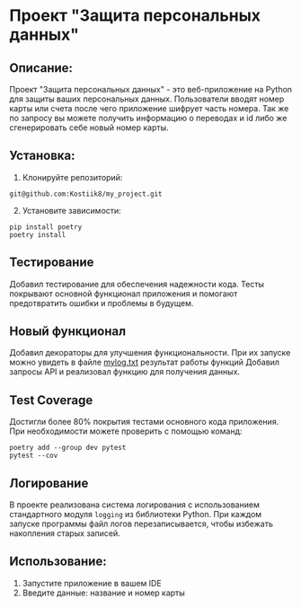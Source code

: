# Проект "Защита персональных данных"
## Описание:
Проект "Защита персональных данных" - это веб-приложение на Python для защиты ваших персональных данных.
Пользователи вводят номер карты или счета после чего приложение шифрует часть номера.
Так же по запросу вы можете получить информацию о переводах и id либо же сгенерировать себе новый номер карты. 
## Установка:
1. Клонируйте репозиторий:
```
git@github.com:Kostiik8/my_project.git
```
2. Установите зависимости:
```
pip install poetry
poetry install
```
## Тестирование
Добавил тестирование для обеспечения надежности кода. Тесты покрывают основной функционал приложения и помогают
предотвратить ошибки и проблемы в будущем.

## Новый функционал
Добавил декораторы для улучшения функциональности. При их запуске можно увидеть в файле [mylog.txt](mylog.txt)
результат работы функций
Добавил запросы API и реализовал функцию для получения данных.

## Test Coverage
Достигли более 80% покрытия тестами основного кода приложения. При необходимости можете проверить с помощью команд:
```
poetry add --group dev pytest
pytest --cov 
```

## Логирование
В проекте реализована система логирования с использованием стандартного модуля `logging` из библиотеки Python.
При каждом запуске программы файл логов перезаписывается, чтобы избежать накопления старых записей.

## Использование:
1. Запустите приложение в вашем IDE
2. Введите данные: название и номер карты